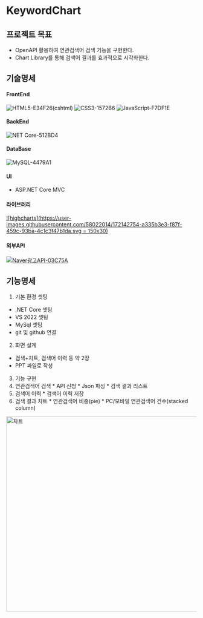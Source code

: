 # KeywordChart
## 프로젝트 목표
 * OpenAPI 활용하여 연관검색어 검색 기능을 구현한다.
 * Chart Library를 통해 검색어 결과를 효과적으로 시각화한다. 

## 기술명세
#### FrontEnd
  ![HTML5-E34F26](https://user-images.githubusercontent.com/58022014/172148937-578d0786-0778-4db2-81db-568b724a192b.svg)(cshtml) ![CSS3-1572B6](https://user-images.githubusercontent.com/58022014/172148850-e522015b-d8e9-4345-8583-0125c15938dd.svg) ![JavaScript-F7DF1E](https://user-images.githubusercontent.com/58022014/172148954-06609d0a-5d96-4519-89e2-d70f9abed91b.svg)
#### BackEnd
  ![NET Core-512BD4](https://user-images.githubusercontent.com/58022014/172149484-7c18b217-6b49-4f3f-940a-4853ae26f462.svg)

####  DataBase
  ![MySQL-4479A1](https://user-images.githubusercontent.com/58022014/172148993-3a9cfa64-65fd-499c-ae5f-783ab58e029c.svg)

#### UI 
  * ASP.NET Core MVC
#### 라이브러리
  [![highcharts](https://user-images.githubusercontent.com/58022014/172142754-a335b3e3-f87f-459c-93ba-4c1c3f47b1da.svg = 150x30)](https://www.highcharts.com/)
#### 외부API
  [![Naver광고API-03C75A](https://user-images.githubusercontent.com/58022014/172149017-1007bf49-7d58-4cc5-9788-0e785f94aed5.svg)](https://manage.searchad.naver.com/)

## 기능명세
1. 기본 환경 셋팅
  * .NET Core 셋팅
  * VS 2022 셋팅
  * MySql 셋팅
  * git 및 github 연결
2. 화면 설계
  * 검색+차트, 검색어 이력 등 약 2장
  * PPT 파일로 작성
3. 기능 구현
  1. 연관검색어 검색 
    * API 신청
    * Json 파싱
    * 검색 결과 리스트
  2. 검색어 이력
    * 검색어 이력 저장
  3. 검색 결과 차트
    * 연관검색어 비중(pie)
    * PC/모바일 연관검색어 건수(stacked column)
<img width="516" alt="차트" src="https://user-images.githubusercontent.com/58022014/172150909-952f67f3-69b4-4a5b-b393-e3817f045f24.png">

